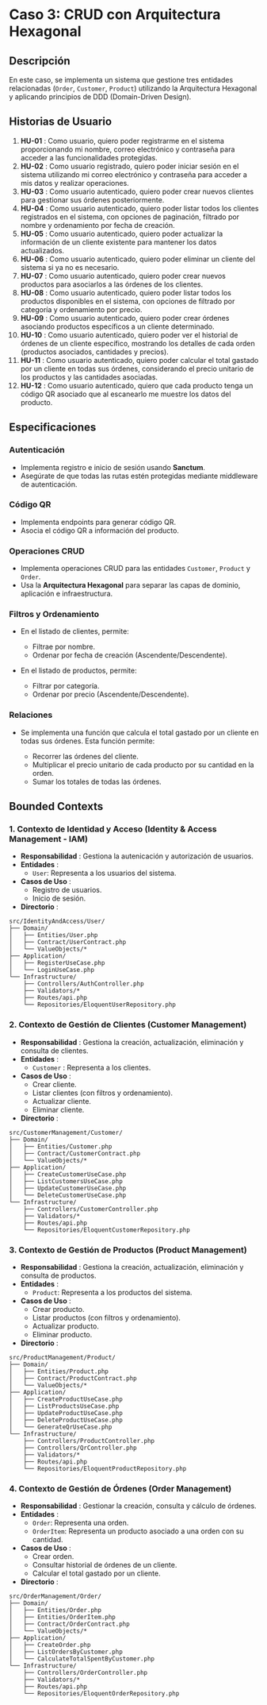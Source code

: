 # Caso 3: CRUD con Arquitectura Hexagonal

## Descripción

En este caso, se implementa un sistema que gestione tres entidades relacionadas (`Order`, `Customer`, `Product`) utilizando la Arquitectura Hexagonal y aplicando principios de DDD (Domain-Driven Design).

## Historias de Usuario

1. **HU-01** : Como usuario, quiero poder registrarme en el sistema proporcionando mi nombre, correo electrónico y contraseña para acceder a las funcionalidades protegidas.
2. **HU-02** : Como usuario registrado, quiero poder iniciar sesión en el sistema utilizando mi correo electrónico y contraseña para acceder a mis datos y realizar operaciones.
3. **HU-03** : Como usuario autenticado, quiero poder crear nuevos clientes para gestionar sus órdenes posteriormente.
4. **HU-04** : Como usuario autenticado, quiero poder listar todos los clientes registrados en el sistema, con opciones de paginación, filtrado por nombre y ordenamiento por fecha de creación.
5. **HU-05** : Como usuario autenticado, quiero poder actualizar la información de un cliente existente para mantener los datos actualizados.
6. **HU-06** : Como usuario autenticado, quiero poder eliminar un cliente del sistema si ya no es necesario.
7. **HU-07** : Como usuario autenticado, quiero poder crear nuevos productos para asociarlos a las órdenes de los clientes.
8. **HU-08** : Como usuario autenticado, quiero poder listar todos los productos disponibles en el sistema, con opciones de filtrado por categoría y ordenamiento por precio.
9. **HU-09** : Como usuario autenticado, quiero poder crear órdenes asociando productos específicos a un cliente determinado.
10. **HU-10** : Como usuario autenticado, quiero poder ver el historial de órdenes de un cliente específico, mostrando los detalles de cada orden (productos asociados, cantidades y precios).
11. **HU-11** : Como usuario autenticado, quiero poder calcular el total gastado por un cliente en todas sus órdenes, considerando el precio unitario de los productos y las cantidades asociadas.
12. **HU-12** : Como usuario autenticado, quiero que cada producto tenga un código QR asociado que al escanearlo me muestre los datos del producto.

## Especificaciones

### Autenticación

- Implementa registro e inicio de sesión usando **Sanctum**.
- Asegúrate de que todas las rutas estén protegidas mediante middleware de autenticación.

### Código QR

- Implementa endpoints para generar código QR.
- Asocia el código QR a información del producto.

### Operaciones CRUD

- Implementa operaciones CRUD para las entidades `Customer`, `Product` y `Order`.
- Usa la **Arquitectura Hexagonal** para separar las capas de dominio, aplicación e infraestructura.

### Filtros y Ordenamiento

- En el listado de clientes, permite:

    - Filtrae por nombre.
    - Ordenar por fecha de creación (Ascendente/Descendente).

- En el listado de productos, permite:

    - Filtrar por categoría.
    - Ordenar por precio (Ascendente/Descendente).

### Relaciones

- Se implementa una función que calcula el total gastado por un cliente en todas sus órdenes. Esta función permite:

    - Recorrer las órdenes del cliente.
    - Multiplicar el precio unitario de cada producto por su cantidad en la orden.
    - Sumar los totales de todas las órdenes.

## Bounded Contexts

### 1. Contexto de Identidad y Acceso (Identity & Access Management - IAM)

- **Responsabilidad** : Gestiona la autenicación y autorización de usuarios.
- **Entidades** :
    - `User`: Representa a los usuarios del sistema.
- **Casos de Uso** :
    - Registro de usuarios.
    - Inicio de sesión.
- **Directorio** :
```
src/IdentityAndAccess/User/
├── Domain/
│   ├── Entities/User.php
│   ├── Contract/UserContract.php
│   └── ValueObjects/*
├── Application/
│   ├── RegisterUseCase.php
│   └── LoginUseCase.php
└── Infrastructure/
    ├── Controllers/AuthController.php
    ├── Validators/*
    ├── Routes/api.php
    └── Repositories/EloquentUserRepository.php
```

### 2. Contexto de Gestión de Clientes (Customer Management)

- **Responsabilidad** : Gestiona la creación, actualización, eliminación y consulta de clientes.
- **Entidades** :
    - `Customer` : Representa a los clientes.
- **Casos de Uso** :
    - Crear cliente.
    - Listar clientes (con filtros y ordenamiento).
    - Actualizar cliente.
    - Eliminar cliente.
- **Directorio** :
```
src/CustomerManagement/Customer/
├── Domain/
│   ├── Entities/Customer.php
│   ├── Contract/CustomerContract.php
│   └── ValueObjects/*
├── Application/
│   ├── CreateCustomerUseCase.php
│   ├── ListCustomersUseCase.php
│   ├── UpdateCustomerUseCase.php
│   └── DeleteCustomerUseCase.php
└── Infrastructure/
    ├── Controllers/CustomerController.php
    ├── Validators/*
    ├── Routes/api.php
    └── Repositories/EloquentCustomerRepository.php
```

### 3. Contexto de Gestión de Productos (Product Management)

- **Responsabilidad** : Gestiona la creación, actualización, eliminación y consulta de productos.
- **Entidades** :
    - `Product`: Representa a los productos del sistema.
- **Casos de Uso** :
    - Crear producto.
    - Listar productos (con filtros y ordenamiento).
    - Actualizar producto.
    - Eliminar producto.
- **Directorio** :
```
src/ProductManagement/Product/
├── Domain/
│   ├── Entities/Product.php
│   ├── Contract/ProductContract.php
│   └── ValueObjects/*
├── Application/
│   ├── CreateProductUseCase.php
│   ├── ListProductsUseCase.php
│   ├── UpdateProductUseCase.php
│   ├── DeleteProductUseCase.php
│   └── GenerateQrUseCase.php
└── Infrastructure/
    ├── Controllers/ProductController.php
    ├── Controllers/QrController.php
    ├── Validators/*
    ├── Routes/api.php
    └── Repositories/EloquentProductRepository.php
```

### 4. Contexto de Gestión de Órdenes (Order Management)

- **Responsabilidad** : Gestionar la creación, consulta y cálculo de órdenes.
- **Entidades** :
    - `Order`: Representa una orden.
    - `OrderItem`: Representa un producto asociado a una orden con su cantidad.
- **Casos de Uso** :
    - Crear orden.
    - Consultar historial de órdenes de un cliente.
    - Calcular el total gastado por un cliente.
- **Directorio** :
```
src/OrderManagement/Order/
├── Domain/
│   ├── Entities/Order.php
│   ├── Entities/OrderItem.php
│   ├── Contract/OrderContract.php
│   └── ValueObjects/*
├── Application/
│   ├── CreateOrder.php
│   ├── ListOrdersByCustomer.php
│   └── CalculateTotalSpentByCustomer.php
└── Infrastructure/
    ├── Controllers/OrderController.php
    ├── Validators/*
    ├── Routes/api.php
    └── Repositories/EloquentOrderRepository.php
```
